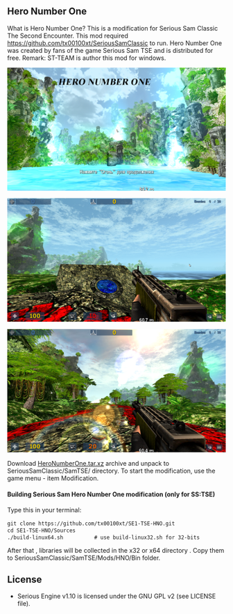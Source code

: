 ## Hero Number One

What is Hero Number One?
This is a modification for Serious Sam Classic The Second Encounter. 
This mod required https://github.com/tx00100xt/SeriousSamClassic to run.
Hero Number One was created by fans of the game Serious Sam TSE and is distributed for free.
Remark:  ST-TEAM is author this mod for windows.

![HNO1](https://raw.githubusercontent.com/tx00100xt/SE1-TSE-HNO/main/Images/hno-1.png)

![HNO2](https://raw.githubusercontent.com/tx00100xt/SE1-TSE-HNO/main/Images/hno-2.png)

![HNO3](https://raw.githubusercontent.com/tx00100xt/SE1-TSE-HNO/main/Images/hno-3.png)

Download [HeroNumberOne.tar.xz] archive and unpack to  SeriousSamClassic/SamTSE/ directory.
To start the modification, use the game menu - item Modification.

#### Building Serious Sam Hero Number One modification (only for SS:TSE)

Type this in your terminal:

```
git clone https://github.com/tx00100xt/SE1-TSE-HNO.git
cd SE1-TSE-HNO/Sources
./build-linux64.sh      	# use build-linux32.sh for 32-bits
```
After that , libraries will be collected in the x32 or x64 directory . Copy them to SeriousSamClassic/SamTSE/Mods/HNO/Bin folder.

License
-------

* Serious Engine v1.10 is licensed under the GNU GPL v2 (see LICENSE file).


[HeroNumberOne.tar.xz]: https://drive.google.com/file/d/1Cxmzm8dk1WzaYS7vfzvzeILS8O78SC92/view?usp=sharing "Serious Sam Classic HeroNumberOne Mod"
